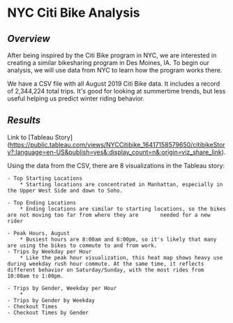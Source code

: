 # **NYC Citi Bike Analysis**

## *Overview*

After being inspired by the Citi Bike program in NYC, we are interested in creating a similar bikesharing program in Des Moines, IA. To begin our analysis, we will use data from NYC to learn how the program works there. 

We have a CSV file with all August 2019 Citi Bike data. It includes a record of 2,344,224 total trips. It's good for looking at summertime trends, but less useful helping us predict winter riding behavior.

## *Results*

Link to [Tableau Story] (https://public.tableau.com/views/NYCCitibike_16417158579650/citibikeStory?:language=en-US&publish=yes&:display_count=n&:origin=viz_share_link).

Using the data from the CSV, there are 8 visualizations in the Tableau story:

	- Top Starting Locations
		* Starting locations are concentrated in Manhattan, especially in the Upper West Side and down to Soho.

	- Top Ending Locations
		* Ending locations are similar to starting locations, so the bikes are not moving too far from where they are 		needed for a new rider

	- Peak Hours, August
		* Busiest hours are 8:00am and 6:00pm, so it's likely that many are using the bikes to commute to and from work.
	- Trips by Weekday per Hour
		* Like the peak hour visualization, this heat map shows heavy use during weekday rush hour commute. At the same time, it reflects different behavior on Saturday/Sunday, with the most rides from 10:00am to 1:00pm.

	- Trips by Gender, Weekday per Hour
		* 
	- Trips by Gender by Weekday
	- Checkout Times
	- Checkout Times by Gender

